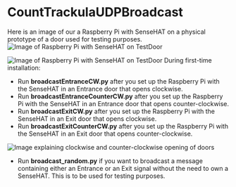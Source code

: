 # CountTrackulaUDPBroadcast

Here is an image of our a Raspberry Pi with SenseHAT on a physical prototype of a door used for testing purposes.
![Image of Raspberry Pi with SenseHAT on TestDoor](https://github.com/kkremizas/CountTrackulaUDPBroadcast/blob/master/pidoor.jpg)

![Image of Raspberry Pi with SenseHAT on TestDoor](https://github.com/kkremizas/CountTrackulaUDPBroadcast/blob/master/CountTrackulaWorking.gif)
During first-time installation:
- Run **broadcastEntranceCW.py** after you set up the Raspberry Pi with the SenseHAT in an Entrance door that opens clockwise.
- Run **broadcastEntranceCounterCW.py** after you set up the Raspberry Pi with the SenseHAT in an Entrance door that opens counter-clockwise.
- Run **broadcastExitCW.py** after you set up the Raspberry Pi with the SenseHAT in an Exit door that opens clockwise.
- Run **broadcastExitCounterCW.py** after you set up the Raspberry Pi with the SenseHAT in an Exit door that opens counter-clockwise.

![Image explaining clockwise and counter-clockwise opening of doors](https://www.doorfurnituredirect.co.uk/media/wysiwyg//Handing-FAQ/handingdiagram.jpg)

- Run **broadcast_random.py** if you want to broadcast a message containing either an Entrance or an Exit signal without the need to own a SenseHAT. This is to be used for testing purposes.
